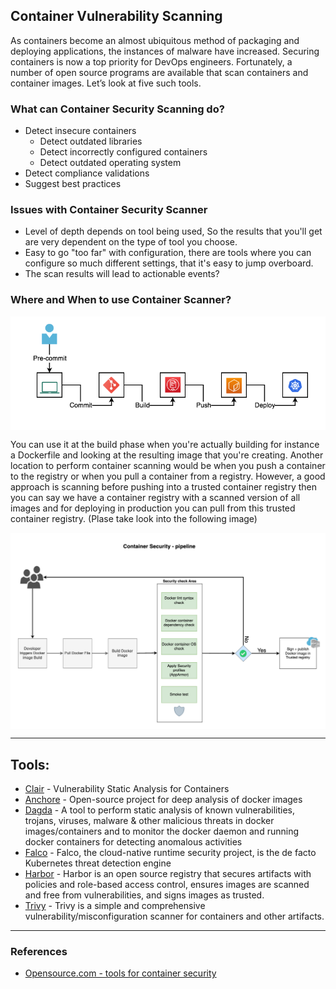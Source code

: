 ## Container Vulnerability Scanning
As containers become an almost ubiquitous method of packaging and deploying applications, the instances of malware have increased. Securing containers is now a top priority for DevOps engineers. Fortunately, a number of open source programs are available that scan containers and container images. Let’s look at five such tools.

### What can Container Security Scanning do?
- Detect insecure containers
    + Detect outdated libraries
    + Detect incorrectly configured containers
    + Detect outdated operating system
- Detect compliance validations
- Suggest best practices

### Issues with Container Security Scanner
- Level of depth depends on tool being used, So the results that you'll get are very dependent on the type of tool you choose.
- Easy to go "too far" with configuration, there are tools where you can configure so much different settings, that it's easy to jump overboard.
- The scan results will lead to actionable events?

### Where and When to use Container Scanner? 
<img align="center" src="/document/assets/images/Dev-process.png">  

You can use it at the build phase when you're actually building for instance a Dockerfile and looking at the resulting image that you're creating. Another location to perform container scanning would be when you push a container to the registry or when you pull a container from a registry. However, a good approach is scanning before pushing into a trusted container registry then you can say we have a container registry with a scanned version of all images and for deploying in production you can pull from this trusted container registry. (Plase take look into the following image)

<img align="center" src="/document/assets/images/container-security-pipeline.png">

---
## Tools:

+ [Clair](https://github.com/quay/clair) - Vulnerability Static Analysis for Containers
+ [Anchore](https://anchore.com/opensource/) - Open-source project for deep analysis of docker images
+ [Dagda](https://github.com/eliasgranderubio/dagda/) - A tool to perform static analysis of known vulnerabilities, trojans, viruses, malware & other malicious threats in docker images/containers and to monitor the docker daemon and running docker containers for detecting anomalous activities
+ [Falco](https://falco.org/) - Falco, the cloud-native runtime security project, is the de facto Kubernetes threat detection engine
+ [Harbor](https://goharbor.io/) - Harbor is an open source registry that secures artifacts with policies and role-based access control, ensures images are scanned and free from vulnerabilities, and signs images as trusted.
+ [Trivy](https://aquasecurity.github.io/trivy/) - Trivy is a simple and comprehensive vulnerability/misconfiguration scanner for containers and other artifacts.

---
### References

+ [Opensource.com - tools for container security](https://opensource.com/article/18/8/tools-container-security)
